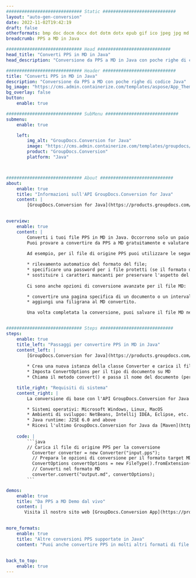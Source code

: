 ```yaml
---
############################# Static ############################
layout: "auto-gen-conversion"
date: 2022-11-02T19:42:19
draft: false
otherformats: bmp doc docm docx dot dotm dotx epub gif ico jpeg jpg md odt ott pdf png psd rtf tex tif tiff txt xps
breadcrumb: PPS a MD in Java

############################# Head ############################
head_title: "Converti PPS in MD in Java"
head_description: "Conversione da PPS a MD in Java con poche righe di codice. Converti oltre 160 formati di file utilizzando l'API di conversione dei documenti GroupDocs per Java"

############################# Header ############################
title: "Converti PPS in MD in Java"
description: "Conversione da PPS a MD con poche righe di codice Java"
bg_image: "https://cms.admin.containerize.com/templates/aspose/App_Themes/V3/images/bg/header1.png"
bg_overlay: false
button:
    enable: true

############################# SubMenu ############################
submenu:
    enable: true

    left:
        img_alt: "GroupDocs.Conversion for Java"
        image: "https://cms.admin.containerize.com/templates/groupdocs/images/product-logos/90x90-noborder/groupdocs-conversion-java.png"
        product: "GroupDocs.Conversion"
        platform: "Java"



############################# About ############################
about:
    enable: true
    title: "Informazioni sull'API GroupDocs.Conversion for Java"
    content: |
        [GroupDocs.Conversion for Java](https://products.groupdocs.com/conversion/java/) è un'API di conversione di formati di file avanzata per la conversione tra formati di immagini e documenti popolari come Microsoft Office, OpenDocument, PDF, HTML, e-mail, CAD. e molto altro ancora con poche righe di codice. L'API nativa rileva automaticamente i formati dei documenti originali e offre molte opzioni per personalizzare i documenti convertiti. Insieme alla funzione di estrazione delle informazioni da un documento, supporta anche la memorizzazione nella cache dei risultati della conversione sul disco locale per impostazione predefinita. Tuttavia, qualsiasi tipo di archiviazione della cache può essere supportato implementando le interfacce appropriate: Amazon S3, Dropbox, Google Drive, Windows Azure, Reddis o qualsiasi altro.
    

overview:
    enable: true
    content: |
        Converti i tuoi file PPS in MD in Java. Occorrono solo un paio di righe di codice Java su qualsiasi piattaforma di tua scelta, come Windows, Linux, macOS.
        Puoi provare a convertire da PPS a MD gratuitamente e valutare la qualità dei risultati della conversione. Insieme a semplici script di conversione file, puoi provare opzioni più sofisticate per caricare il file sorgente PPS e memorizzare l'output MD. 
        
        Ad esempio, per il file di origine PPS puoi utilizzare le seguenti opzioni di caricamento:

        * rilevamento automatico del formato del file;
        * specificare una password per i file protetti (se il formato del file lo supporta);
        * sostituire i caratteri mancanti per preservare l'aspetto del documento.
        
        Ci sono anche opzioni di conversione avanzate per il file MD:

        * convertire una pagina specifica di un documento o un intervallo di pagine;
        * aggiungi una filigrana al MD convertito.

        Una volta completata la conversione, puoi salvare il file MD nel tuo percorso file locale o in qualsiasi archivio di terze parti come FTP, Amazon S3, Google Drive, Dropbox ecc. Nota: per convertire PPS a MD, non è necessario installare alcun software aggiuntivo, come MS Office, Open Office, Adobe Acrobat Reader ecc.


############################# Steps ############################
steps:
    enable: true
    title_left: "Passaggi per convertire PPS in MD in Java"
    content_left: |
        [GroupDocs.Conversion for Java](https://products.groupdocs.com/conversion/java/) consente agli sviluppatori di convertire facilmente il file PPS in MD con poche righe di codice.
        
        * Crea una nuova istanza della classe Converter e carica il file PPS con il percorso completo
        * Imposta ConvertOptions per il tipo di documento su MD
        * Chiama il metodo convert() e passa il nome del documento (percorso completo) e il formato (MD) come parametro

    title_right: "Requisiti di sistema"
    content_right: |
        La conversione di base con l'API GroupDocs.Conversion for Java può essere eseguita con poche righe di codice. Le nostre API sono supportate su tutte le principali piattaforme e sistemi operativi. Prima di eseguire il codice seguente, assicurati di avere i seguenti prerequisiti installati sul tuo sistema.

        * Sistemi operativi: Microsoft Windows, Linux, MacOS
        * Ambienti di sviluppo: NetBeans, Intellij IDEA, Eclipse, etc.
        * Java runtime: J2SE 6.0 and above
        * Ricevi l'ultimo GroupDocs.Conversion for Java da [Maven](https://repository.groupdocs.com/webapp/#/artifacts/browse/tree/General/repo/com/groupdocs/groupdocs-conversion)
         
    code: |
        ```java    
        // Carica il file di origine PPS per la conversione
          Converter converter = new Converter("input.pps");
          // Prepara le opzioni di conversione per il formato target MD
          ConvertOptions convertOptions = new FileType().fromExtension("md").getConvertOptions();
          // Converti nel formato MD
          converter.convert("output.md", convertOptions);
        ```

demos:
    enable: true
    title: "Da PPS a MD Demo dal vivo"
    content: |
       Visita il nostro sito web [GroupDocs.Conversion App](https://products.groupdocs.app/conversion/family) e prova subito la conversione da PPS a MD. La demo gratuita ha i seguenti vantaggi
          

more_formats:
    enable: true
    title: "Altre conversioni PPS supportate in Java"
    content: "Puoi anche convertire PPS in molti altri formati di file. Si prega di consultare l'elenco di seguito."
       
       
back_to_top:
    enable: true
---
```


